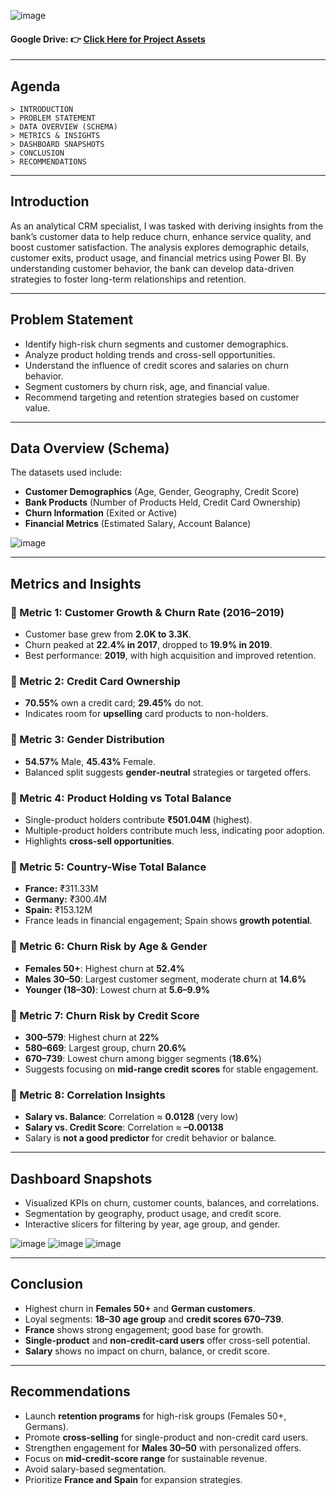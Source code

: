 ![image](https://github.com/user-attachments/assets/fb8257b5-ed6f-4103-8e45-a2bac2a03c88)

#### Google Drive: 👉 [Click Here for Project Assets](https://drive.google.com/drive/folders/1HxFXLLucTcLk8ATqBs9kTaCzF4RpngQX?usp=sharing) 
---

## Agenda
```
> INTRODUCTION  
> PROBLEM STATEMENT  
> DATA OVERVIEW (SCHEMA)  
> METRICS & INSIGHTS  
> DASHBOARD SNAPSHOTS  
> CONCLUSION  
> RECOMMENDATIONS
```

---

## Introduction
As an analytical CRM specialist, I was tasked with deriving insights from the bank’s customer data to help reduce churn, enhance service quality, and boost customer satisfaction. The analysis explores demographic details, customer exits, product usage, and financial metrics using Power BI. By understanding customer behavior, the bank can develop data-driven strategies to foster long-term relationships and retention.

---

## Problem Statement
- Identify high-risk churn segments and customer demographics.
- Analyze product holding trends and cross-sell opportunities.
- Understand the influence of credit scores and salaries on churn behavior.
- Segment customers by churn risk, age, and financial value.
- Recommend targeting and retention strategies based on customer value.

---

## Data Overview (Schema)
The datasets used include:
- **Customer Demographics** (Age, Gender, Geography, Credit Score)  
- **Bank Products** (Number of Products Held, Credit Card Ownership)  
- **Churn Information** (Exited or Active)  
- **Financial Metrics** (Estimated Salary, Account Balance)

![image](https://github.com/user-attachments/assets/62ee49dc-614c-46d0-8266-acd2cc0bad1b)


---

## Metrics and Insights

### 🔹 Metric 1: Customer Growth & Churn Rate (2016–2019)
- Customer base grew from **2.0K to 3.3K**.
- Churn peaked at **22.4% in 2017**, dropped to **19.9% in 2019**.
- Best performance: **2019**, with high acquisition and improved retention.

### 🔹 Metric 2: Credit Card Ownership
- **70.55%** own a credit card; **29.45%** do not.
- Indicates room for **upselling** card products to non-holders.

### 🔹 Metric 3: Gender Distribution
- **54.57%** Male, **45.43%** Female.
- Balanced split suggests **gender-neutral** strategies or targeted offers.

### 🔹 Metric 4: Product Holding vs Total Balance
- Single-product holders contribute **₹501.04M** (highest).
- Multiple-product holders contribute much less, indicating poor adoption.
- Highlights **cross-sell opportunities**.

### 🔹 Metric 5: Country-Wise Total Balance
- **France:** ₹311.33M  
- **Germany:** ₹300.4M  
- **Spain:** ₹153.12M  
- France leads in financial engagement; Spain shows **growth potential**.

### 🔹 Metric 6: Churn Risk by Age & Gender
- **Females 50+**: Highest churn at **52.4%**  
- **Males 30–50**: Largest customer segment, moderate churn at **14.6%**  
- **Younger (18–30)**: Lowest churn at **5.6–9.9%**

### 🔹 Metric 7: Churn Risk by Credit Score
- **300–579**: Highest churn at **22%**
- **580–669**: Largest group, churn **20.6%**
- **670–739**: Lowest churn among bigger segments (**18.6%**)  
- Suggests focusing on **mid-range credit scores** for stable engagement.

### 🔹 Metric 8: Correlation Insights
- **Salary vs. Balance**: Correlation ≈ **0.0128** (very low)
- **Salary vs. Credit Score**: Correlation ≈ **–0.00138**
- Salary is **not a good predictor** for credit behavior or balance.

---

## Dashboard Snapshots
- Visualized KPIs on churn, customer counts, balances, and correlations.
- Segmentation by geography, product usage, and credit score.
- Interactive slicers for filtering by year, age group, and gender.

![image](https://github.com/user-attachments/assets/a68ae75c-1bf1-4deb-84d2-bd78fc1ad89a)
![image](https://github.com/user-attachments/assets/f79a47c0-f920-4fa3-94a7-1f0657e89134)
![image](https://github.com/user-attachments/assets/f0247ecb-5037-402e-a1e3-e78c080cdcf5)


---

## Conclusion
- Highest churn in **Females 50+** and **German customers**.
- Loyal segments: **18–30 age group** and **credit scores 670–739**.
- **France** shows strong engagement; good base for growth.
- **Single-product** and **non-credit-card users** offer cross-sell potential.
- **Salary** shows no impact on churn, balance, or credit score.

---























## Recommendations
- Launch **retention programs** for high-risk groups (Females 50+, Germans).
- Promote **cross-selling** for single-product and non-credit card users.
- Strengthen engagement for **Males 30–50** with personalized offers.
- Focus on **mid-credit-score range** for sustainable revenue.
- Avoid salary-based segmentation.
- Prioritize **France and Spain** for expansion strategies.
